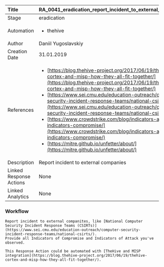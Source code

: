 | Title          | RA_0041_eradication_report_incident_to_external_companies                                                                                                      |
|:---------------|:-----------------------------------------------------------------------------------------------------------------|
| Stage    | eradication                                                            |
| Automation |<ul><li>thehive</li></ul> |
| Author    | Daniil Yugoslavskiy                                                          |
| Creation Date    | 31.01.2019                                            |
| References     |<ul><li>[https://blog.thehive-project.org/2017/06/19/thehive-cortex-and-misp-how-they-all-fit-together/](https://blog.thehive-project.org/2017/06/19/thehive-cortex-and-misp-how-they-all-fit-together/)</li><li>[https://www.sei.cmu.edu/education-outreach/computer-security-incident-response-teams/national-csirts/](https://www.sei.cmu.edu/education-outreach/computer-security-incident-response-teams/national-csirts/)</li><li>[https://www.crowdstrike.com/blog/indicators-attack-vs-indicators-compromise/](https://www.crowdstrike.com/blog/indicators-attack-vs-indicators-compromise/)</li><li>[https://mitre.github.io/unfetter/about/](https://mitre.github.io/unfetter/about/)</li></ul>                                  |
| Description    | Report incident to external companies                                                               |
| Linked Response Actions | None |
| Linked Analytics | None |


### Workflow

```
Report incident to external companites, like [National Computer Security Incident Response Teams (CSIRTs)](https://www.sei.cmu.edu/education-outreach/computer-security-incident-response-teams/national-csirts/).
Provide all Indicators of Compromise and Indicators of Attack you've observed.

This Response Action could be automated with [TheHive and MISP integration](https://blog.thehive-project.org/2017/06/19/thehive-cortex-and-misp-how-they-all-fit-together/).

```